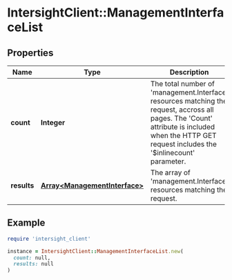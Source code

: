 # IntersightClient::ManagementInterfaceList

## Properties

| Name | Type | Description | Notes |
| ---- | ---- | ----------- | ----- |
| **count** | **Integer** | The total number of &#39;management.Interface&#39; resources matching the request, accross all pages. The &#39;Count&#39; attribute is included when the HTTP GET request includes the &#39;$inlinecount&#39; parameter. | [optional] |
| **results** | [**Array&lt;ManagementInterface&gt;**](ManagementInterface.md) | The array of &#39;management.Interface&#39; resources matching the request. | [optional] |

## Example

```ruby
require 'intersight_client'

instance = IntersightClient::ManagementInterfaceList.new(
  count: null,
  results: null
)
```

